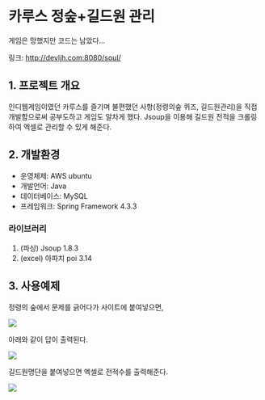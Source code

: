 # 카루스 정숲+길드원 관리
게임은 망했지만 코드는 남았다...

링크: http://devljh.com:8080/soul/

## 1. 프로젝트 개요
인디웹게임이였던 카루스를 즐기며 불편했던 사항(정령의숲 퀴즈, 길드원관리)을 직접 개발함으로써 공부도하고 게임도 알차게 했다. Jsoup을 이용해 길드원 전적을 크롤링하여 엑셀로 관리할 수 있게 해준다.

## 2. 개발환경
* 운영체제: AWS ubuntu
* 개발언어: Java
* 데이터베이스: MySQL
* 프레임워크: Spring Framework 4.3.3

### 라이브러리
1. (파싱) Jsoup 1.8.3
2. (excel) 아파치 poi 3.14

## 3. 사용예제
정령의 숲에서 문제를 긁어다가 사이트에 붙여넣으면,

![](http://devljh.com:8080/soul/resources/bootstrap/img/1.JPG)

아래와 같이 답이 출력된다.

![](http://devljh.com:8080/soul/resources/bootstrap/img/3.JPG)

길드원명단을 붙여넣으면 엑셀로 전적수를 출력해준다.

![](http://img1.daumcdn.net/thumb/R1920x0/?fname=http%3A%2F%2Fcfile30.uf.tistory.com%2Fimage%2F23676945593FDE26324BD1)